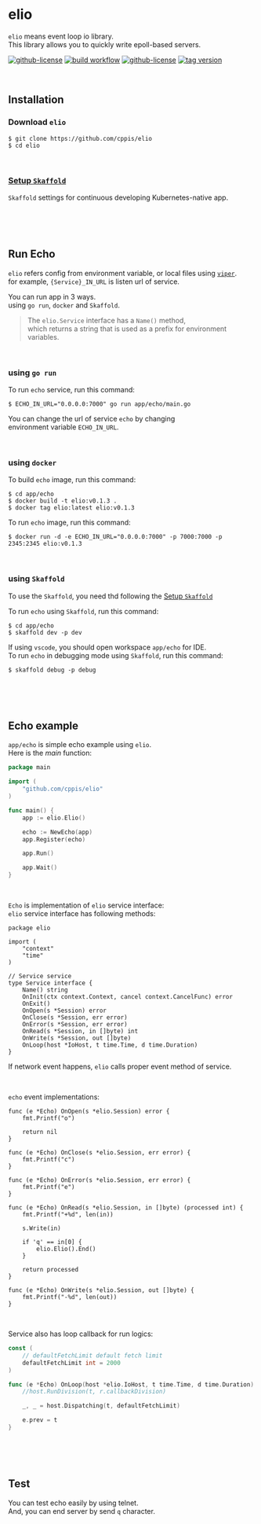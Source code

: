 # elio  
`elio` means event loop io library.  
This library allows you to quickly write epoll-based servers.  

[![github-license](https://img.shields.io/github/license/cppis/elio)](https://img.shields.io/github/license/cppis/elio)
[![build workflow](https://github.com/cppis/elio/actions/workflows/build-elio.yml/badge.svg)](https://github.com/cppis/elio/actions/workflows/build-elio.yml/badge.svg)
[![github-license](https://img.shields.io/github/go-mod/go-version/cppis/elio)](https://img.shields.io/github/go-mod/go-version/cppis/elio)
[![tag version](https://img.shields.io/github/v/tag/cppis/elio)](https://img.shields.io/github/v/tag/cppis/elio)

<br/>

## Installation  
### Download `elio`  
```shell
$ git clone https://github.com/cppis/elio
$ cd elio
```

<br/>

### [Setup `Skaffold`](docs/setup.skaffold.md)  
`Skaffold` settings for continuous developing Kubernetes-native app.  

<br/><br/><br/>

## Run Echo  
`elio` refers config from environment variable, or local files using [`viper`](https://github.com/spf13/viper).  
for example, `{Service}_IN_URL` is listen url of service.  

You can run app in 3 ways.  
using `go run`, `docker` and `Skaffold`.   

> The `elio.Service` interface has a `Name()` method,  
> which returns a string that is used as a prefix for environment variables.

<br/>

### using `go run`  
To run `echo` service, run this command:  
```shell
$ ECHO_IN_URL="0.0.0.0:7000" go run app/echo/main.go
```

You can change the url of service `echo` by changing  
environment variable `ECHO_IN_URL`.

<br/>

### using `docker`  
To build `echo` image, run this command:  
```shell
$ cd app/echo
$ docker build -t elio:v0.1.3 .
$ docker tag elio:latest elio:v0.1.3
```

To run `echo` image, run this command:  
```shell
$ docker run -d -e ECHO_IN_URL="0.0.0.0:7000" -p 7000:7000 -p 2345:2345 elio:v0.1.3
```

<br/>

### using `Skaffold`  
To use the `Skaffold`, you need thd following the [Setup `Skaffold`](#setup-skaffold)  

To run `echo` using `Skaffold`, run this command:  
```shell
$ cd app/echo
$ skaffold dev -p dev
```

If using `vscode`, you should open workspace `app/echo` for IDE.  
To run `echo` in debugging mode using `Skaffold`, run this command:  
```shell
$ skaffold debug -p debug
```

<br/><br/><br/>

## Echo example  
`app/echo` is simple echo example using `elio`.  
Here is the *main* function:  
```go
package main

import (
	"github.com/cppis/elio"
)

func main() {
	app := elio.Elio()

	echo := NewEcho(app)
	app.Register(echo)

	app.Run()

	app.Wait()
}
```

<br/>

`Echo` is implementation of `elio` service interface:  
`elio` service interface has following methods:  

```golang
package elio

import (
	"context"
	"time"
)

// Service service
type Service interface {
	Name() string
	OnInit(ctx context.Context, cancel context.CancelFunc) error
	OnExit()
	OnOpen(s *Session) error
	OnClose(s *Session, err error)
	OnError(s *Session, err error)
	OnRead(s *Session, in []byte) int
	OnWrite(s *Session, out []byte)
	OnLoop(host *IoHost, t time.Time, d time.Duration)
}
```
If network event happens, `elio` calls proper event method of service.  

<br/>

`echo` event implementations:  
```golang
func (e *Echo) OnOpen(s *elio.Session) error {
	fmt.Printf("o")

	return nil
}

func (e *Echo) OnClose(s *elio.Session, err error) {
	fmt.Printf("c")
}

func (e *Echo) OnError(s *elio.Session, err error) {
	fmt.Printf("e")
}

func (e *Echo) OnRead(s *elio.Session, in []byte) (processed int) {
	fmt.Printf("+%d", len(in))

	s.Write(in)

	if 'q' == in[0] {
		elio.Elio().End()
	}

	return processed
}

func (e *Echo) OnWrite(s *elio.Session, out []byte) {
	fmt.Printf("-%d", len(out))
}
```

<br/>

Service also has loop callback for run logics:

```go
const (
	// defaultFetchLimit default fetch limit
	defaultFetchLimit int = 2000
)

func (e *Echo) OnLoop(host *elio.IoHost, t time.Time, d time.Duration) {
	//host.RunDivision(t, r.callbackDivision)

	_, _ = host.Dispatching(t, defaultFetchLimit)

	e.prev = t
}
```

<br/><br/><br/>

## Test  
You can test echo easily by using telnet.  
And, you can end server by send `q` character.  
